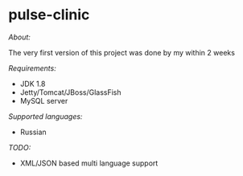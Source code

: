# **pulse-clinic** #

*About:*

The very first version of this project was done by my within 2 weeks


*Requirements:*

* JDK 1.8
* Jetty/Tomcat/JBoss/GlassFish
* MySQL server

*Supported languages:*

* Russian
 
*TODO:*
* XML/JSON based multi language support
